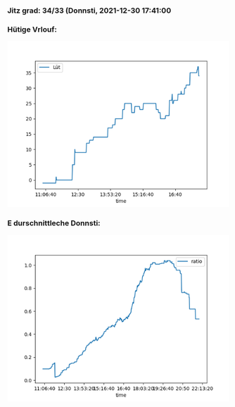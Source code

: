 ### Jitz grad: 34/33 (Donnsti, 2021-12-30 17:41:00

### Hütige Vrlouf:
![Graph](Today.png)

### E durschnittleche Donnsti:
![Graph](Donnsti.png)